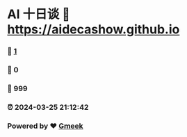 #  AI 十日谈 :link: https://aidecashow.github.io 
### :page_facing_up: [1](https://aidecashow.github.io/tag.html) 
### :speech_balloon: 0 
### :hibiscus: 999 
### :alarm_clock: 2024-03-25 21:12:42 
### Powered by :heart: [Gmeek](https://github.com/Meekdai/Gmeek)
